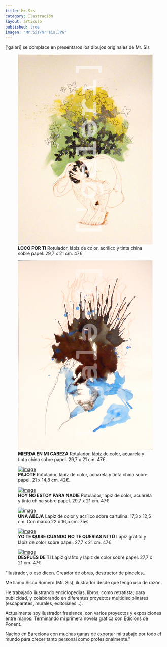 ```yaml
---
title: Mr.Sis
category: Ilustración 
layout: articulo
published: true
imagen: "Mr.Sis/mr sis.JPG"
---
```

['galəri] se complace en presentaros los dibujos originales de Mr. Sis

<div class="figure-group">
<figure>
	<a href="/images/Mr.Sis/LOCO POR TI.jpg"><img src="/images/Mr.Sis/LOCO POR TI.jpg" alt="image"></a>
	<figcaption><b>LOCO POR TI</b>
Rotulador, lápiz de color, acrílico y tinta china sobre papel. 29,7  x 21 cm. 47€
</figcaption>
</figure>

<figure>
	<a href="/images/Mr.Sis/MIERDA EN MI CABEZA.jpg"><img src="/images/Mr.Sis/MIERDA EN MI CABEZA.jpg" alt="image"></a>
	<figcaption><b>MIERDA EN MI CABEZA</b> 
Rotulador, lápiz de color, acuarela y tinta china sobre papel. 29,7 x 21 cm. 47€.</figcaption>
</figure>

<figure>
	<a href="/images/Mr.-Sis/PAJOTE.jpg"><img src="/images/Mr.-Sis/PAJOTE.jpg" alt="image"></a>
	<figcaption><b>PAJOTE</b> 
Rotulador, lápiz de color, acuarela y tinta china sobre papel. 21 x 14,8 cm. 42€.</figcaption>
</figure>
</div>

<div class="figure-group">
<figure>
	<a href="/images/Mr.-Sis/HOY NO ESTOY.jpg"><img src="/images/Mr.-Sis/ HOY NO ESTOY.jpg" alt="image"></a>
	<figcaption><b>HOY NO ESTOY PARA NADIE</b> 
Rotulador, lápiz de color, acuarela y tinta china sobre papel. 29,7 x 21 cm. 47€
</figcaption>
</figure>

<figure>
	<a href="/images/Mr.-Sis/UNA ABEJA.jpg"><img src="/images/Mr.-Sis/UNA ABEJA.jpg" alt="image"></a>
	<figcaption><b>UNA ABEJA</b> 
Lápiz de color y acrílico sobre cartulina. 17,3  x 12,5 cm. Con marco 22 x 16,5 cm. 75€
</figcaption>
</figure>
</div>

<div class="figure-group">
<figure>
	<a href="/images/Mr.-Sis/YO TE QUISE.jpg"><img src="/images/Mr.-Sis/YO TE QUISE.jpg" alt="image"></a>
	<figcaption><b>YO TE QUISE CUANDO NO TE QUERÍAS NI TÚ</b> 
Lápiz grafito y lápiz de color sobre papel. 27,7  x 21 cm. 47€
</figcaption>
</figure>

<figure>
	<a href="/images/Mr.-Sis/DESPUES DE TI.jpg"><img src="/images/Mr.-Sis/DESPUES DE TI.jpg" alt="image"></a>
	<figcaption><b>DESPUÉS DE TI</b> 
Lápiz grafito y lápiz de color sobre papel. 27,7  x 21 cm. 47€</figcaption>
</figure>
</div>

"Ilustrador, o eso dicen.
Creador de obras, destructor de pinceles...

Me llamo Siscu Romero (Mr. Sis), ilustrador desde que tengo uso de razón. 

He trabajado ilustrando enciclopedias, libros; como retratista; para publicidad, y colaborando en diferentes proyectos multidisciplinares (escaparates, murales, editoriales...).

Actualmente soy ilustrador freelance, con varios proyectos y exposiciones entre manos. Terminando mi primera novela gráfica con Edicions de Ponent.

Nacido en Barcelona con muchas ganas de exportar mi trabajo por todo el mundo para crecer tanto personal como profesionalmente."


